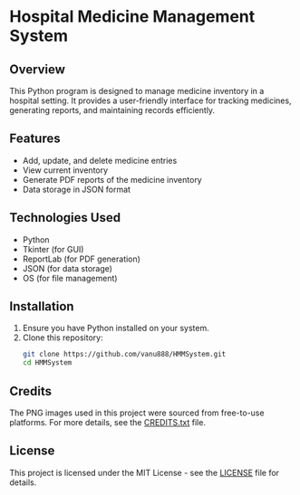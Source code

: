 # Hospital Medicine Management System

## Overview
This Python program is designed to manage medicine inventory in a hospital setting. It provides a user-friendly interface for tracking medicines, generating reports, and maintaining records efficiently.

## Features
- Add, update, and delete medicine entries
- View current inventory
- Generate PDF reports of the medicine inventory
- Data storage in JSON format

## Technologies Used
- Python
- Tkinter (for GUI)
- ReportLab (for PDF generation)
- JSON (for data storage)
- OS (for file management)

## Installation
1. Ensure you have Python installed on your system.
2. Clone this repository:
   ```bash
   git clone https://github.com/vanu888/HMMSystem.git
   cd HMMSystem

## Credits
The PNG images used in this project were sourced from free-to-use platforms. For more details, see the [CREDITS.txt](CREDITS.txt) file.


## License
This project is licensed under the MIT License - see the [LICENSE](LICENSE) file for details.

